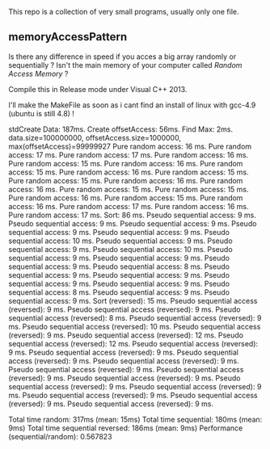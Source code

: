 This repo is a collection of very small programs, usually only one file.

## memoryAccessPattern

Is there any difference in speed if you acces a big array randomly or sequentially ?
Isn't the main memory of your computer called _Random Access Memory_ ?

Compile this in Release mode under Visual C++ 2013. 

I'll make the MakeFile as soon as i cant find an install of linux with gcc-4.9 (ubuntu is still 4.8) !

stdCreate Data: 187ms.
Create offsetAccess: 56ms.
Find Max: 2ms.
data.size=100000000, offsetAccess.size=1000000, max(offsetAccess)=99999927
Pure random access: 16 ms.
Pure random access: 17 ms.
Pure random access: 17 ms.
Pure random access: 16 ms.
Pure random access: 15 ms.
Pure random access: 16 ms.
Pure random access: 15 ms.
Pure random access: 16 ms.
Pure random access: 15 ms.
Pure random access: 15 ms.
Pure random access: 16 ms.
Pure random access: 16 ms.
Pure random access: 15 ms.
Pure random access: 15 ms.
Pure random access: 16 ms.
Pure random access: 15 ms.
Pure random access: 16 ms.
Pure random access: 17 ms.
Pure random access: 16 ms.
Pure random access: 17 ms.
Sort: 86 ms.
Pseudo sequential access: 9 ms.
Pseudo sequential access: 9 ms.
Pseudo sequential access: 9 ms.
Pseudo sequential access: 9 ms.
Pseudo sequential access: 9 ms.
Pseudo sequential access: 10 ms.
Pseudo sequential access: 9 ms.
Pseudo sequential access: 9 ms.
Pseudo sequential access: 10 ms.
Pseudo sequential access: 9 ms.
Pseudo sequential access: 9 ms.
Pseudo sequential access: 9 ms.
Pseudo sequential access: 8 ms.
Pseudo sequential access: 9 ms.
Pseudo sequential access: 9 ms.
Pseudo sequential access: 9 ms.
Pseudo sequential access: 9 ms.
Pseudo sequential access: 8 ms.
Pseudo sequential access: 9 ms.
Pseudo sequential access: 9 ms.
Sort (reversed): 15 ms.
Pseudo sequential access (reversed): 9 ms.
Pseudo sequential access (reversed): 9 ms.
Pseudo sequential access (reversed): 8 ms.
Pseudo sequential access (reversed): 9 ms.
Pseudo sequential access (reversed): 10 ms.
Pseudo sequential access (reversed): 9 ms.
Pseudo sequential access (reversed): 12 ms.
Pseudo sequential access (reversed): 12 ms.
Pseudo sequential access (reversed): 9 ms.
Pseudo sequential access (reversed): 9 ms.
Pseudo sequential access (reversed): 9 ms.
Pseudo sequential access (reversed): 9 ms.
Pseudo sequential access (reversed): 9 ms.
Pseudo sequential access (reversed): 9 ms.
Pseudo sequential access (reversed): 9 ms.
Pseudo sequential access (reversed): 9 ms.
Pseudo sequential access (reversed): 9 ms.
Pseudo sequential access (reversed): 9 ms.
Pseudo sequential access (reversed): 9 ms.
Pseudo sequential access (reversed): 9 ms.

Total time random: 317ms (mean: 15ms)
Total time sequential: 180ms (mean: 9ms)
Total time sequential reversed: 186ms (mean: 9ms)
Performance (sequential/random): 0.567823